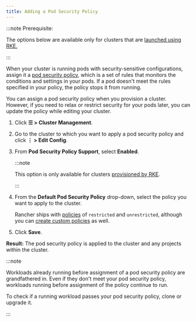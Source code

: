 ```yaml
---
title: Adding a Pod Security Policy
---
```


<head>
  <link rel="canonical" href="https://ranchermanager.docs.rancher.com/how-to-guides/new-user-guides/manage-clusters/add-a-pod-security-policy"/>
</head>

:::note Prerequisite:

The options below are available only for clusters that are [launched using RKE.](../../../pages-for-subheaders/launch-kubernetes-with-rancher.md)

:::

When your cluster is running pods with security-sensitive configurations, assign it a [pod security policy](../authentication-permissions-and-global-configuration/create-pod-security-policies.md), which is a set of rules that monitors the conditions and settings in your pods. If a pod doesn't meet the rules specified in your policy, the policy stops it from running.

You can assign a pod security policy when you provision a cluster. However, if you need to relax or restrict security for your pods later, you can update the policy while editing your cluster.

1. Click **☰ > Cluster Management**.
1. Go to the cluster to which you want to apply a pod security policy and click **⋮ > Edit Config**.
1. From **Pod Security Policy Support**, select **Enabled**.

    :::note

    This option is only available for clusters [provisioned by RKE](../../../pages-for-subheaders/launch-kubernetes-with-rancher.md).

    :::

4. From the **Default Pod Security Policy** drop-down, select the policy you want to apply to the cluster.

    Rancher ships with [policies](../authentication-permissions-and-global-configuration/create-pod-security-policies.md#default-psps) of `restricted` and `unrestricted`, although you can [create custom policies](../authentication-permissions-and-global-configuration/create-pod-security-policies.md#creating-psps) as well.

5. Click **Save**.

**Result:** The pod security policy is applied to the cluster and any projects within the cluster.

:::note

Workloads already running before assignment of a pod security policy are grandfathered in. Even if they don't meet your pod security policy, workloads running before assignment of the policy continue to run.

To check if a running workload passes your pod security policy, clone or upgrade it.

:::